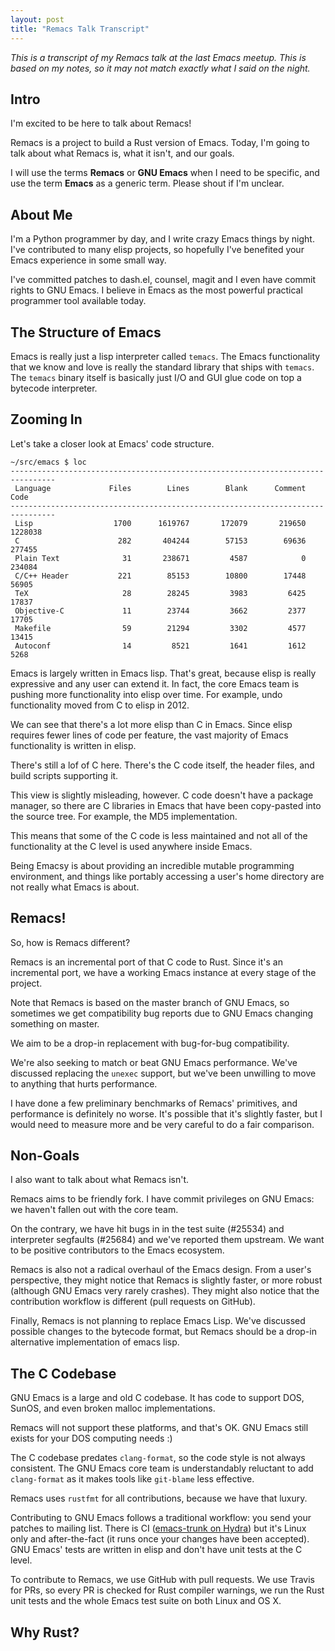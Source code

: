 ```yaml
--- 
layout: post
title: "Remacs Talk Transcript"
---
```


*This is a transcript of my Remacs talk at the last Emacs meetup. This
is based on my notes, so it may not match exactly what I said on the
night.*

## Intro
I'm excited to be here to talk about Remacs!

Remacs is a project to build a Rust version of Emacs. Today, I'm going
to talk about what Remacs is, what it isn't, and our goals.

I will use the terms **Remacs** or **GNU Emacs** when I need to be
specific, and use the term **Emacs** as a generic term. Please shout
if I'm unclear.

## About Me

I'm a Python programmer by day, and I write crazy Emacs things by
night. I've contributed to many elisp projects, so hopefully I've
benefited your Emacs experience in some small way.

I've committed patches to dash.el, counsel, magit and I even have
commit rights to GNU Emacs. I believe in Emacs as the most powerful
practical programmer tool available today.

## The Structure of Emacs

Emacs is really just a lisp interpreter called `temacs`. The Emacs
functionality that we know and love is really the standard library
that ships with `temacs`. The `temacs` binary itself is basically just
I/O and GUI glue code on top a bytecode interpreter.

## Zooming In

Let's take a closer look at Emacs' code structure.

```
~/src/emacs $ loc
--------------------------------------------------------------------------------
 Language             Files        Lines        Blank      Comment         Code
--------------------------------------------------------------------------------
 Lisp                  1700      1619767       172079       219650      1228038
 C                      282       404244        57153        69636       277455
 Plain Text              31       238671         4587            0       234084
 C/C++ Header           221        85153        10800        17448        56905
 TeX                     28        28245         3983         6425        17837
 Objective-C             11        23744         3662         2377        17705
 Makefile                59        21294         3302         4577        13415
 Autoconf                14         8521         1641         1612         5268
```

Emacs is largely written in Emacs lisp. That's great, because elisp is
really expressive and any user can extend it. In fact, the core Emacs
team is pushing more functionality into elisp over time. For example,
undo functionality moved from C to elisp in 2012.

We can see that there's a lot more elisp than C in Emacs. Since elisp
requires fewer lines of code per feature, the vast majority of Emacs
functionality is written in elisp.

There's still a lof of C here. There's the C code itself, the header
files, and build scripts supporting it.

This view is slightly misleading, however. C code doesn't have a
package manager, so there are C libraries in Emacs that have been
copy-pasted into the source tree. For example, the MD5 implementation.

This means that some of the C code is less maintained and not all of
the functionality at the C level is used anywhere inside Emacs.

Being Emacsy is about providing an incredible mutable programming
environment, and things like portably accessing a user's home
directory are not really what Emacs is about.

## Remacs!

So, how is Remacs different?

Remacs is an incremental port of that C code to Rust. Since it's an
incremental port, we have a working Emacs instance at every stage of
the project.

Note that Remacs is based on the master branch of GNU Emacs, so
sometimes we get compatibility bug reports due to GNU Emacs changing
something on master.

We aim to be a drop-in replacement with bug-for-bug compatibility.

We're also seeking to match or beat GNU Emacs performance. We've
discussed replacing the `unexec` support, but we've been unwilling to
move to anything that hurts performance.

I have done a few preliminary benchmarks of Remacs' primitives, and
performance is definitely no worse. It's possible that it's slightly
faster, but I would need to measure more and be very careful to do a
fair comparison.

## Non-Goals

I also want to talk about what Remacs isn't.

Remacs aims to be friendly fork. I have commit privileges on GNU
Emacs: we haven't fallen out with the core team.

On the contrary, we have hit bugs in in the test suite (#25534) and
interpreter segfaults (#25684) and we've reported them upstream. We
want to be positive contributors to the Emacs ecosystem.

Remacs is also not a radical overhaul of the Emacs design. From a
user's perspective, they might notice that Remacs is slightly faster,
or more robust (although GNU Emacs very rarely crashes). They might
also notice that the contribution workflow is different (pull requests on
GitHub).

Finally, Remacs is not planning to replace Emacs Lisp. We've discussed
possible changes to the bytecode format, but Remacs should be a
drop-in alternative implementation of emacs lisp.

## The C Codebase

GNU Emacs is a large and old C codebase. It has code to support DOS,
SunOS, and even broken malloc implementations.

Remacs will not support these platforms, and that's OK. GNU Emacs
still exists for your DOS computing needs :)

The C codebase predates `clang-format`, so the code style is not
always consistent. The GNU Emacs core team is understandably reluctant
to add `clang-format` as it makes tools like `git-blame` less
effective.

Remacs uses `rustfmt` for all contributions, because we have that
luxury.

Contributing to GNU Emacs follows a traditional workflow: you send
your patches to mailing list. There is CI
([emacs-trunk on Hydra](http://hydra.nixos.org/jobset/gnu/emacs-trunk))
but it's Linux only and after-the-fact (it runs once your changes have
been accepted). GNU Emacs' tests are written in elisp and don't have
unit tests at the C level.

To contribute to Remacs, we use GitHub with pull requests. We use
Travis for PRs, so every PR is checked for Rust compiler warnings, we
run the Rust unit tests and the whole Emacs test suite on both Linux
and OS X.

## Why Rust?


